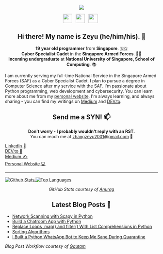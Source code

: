 <p align='center'>
  <a href="https://zeyu2001.pythonanywhere.com"><img align='center' src="https://github.com/zeyu2001/zeyu2001/blob/master/icon/gh-banner.gif" /></a>
</p>

<p align='center'>
  <a href="https://dev.to/zeyu2001"><img height="30" src="https://github.com/zeyu2001/zeyu2001/blob/master/icon/dev.png"></a>&nbsp;&nbsp;
  <a href="https://medium.com/@zhangzeyu2001"><img height="30" src="https://github.com/zeyu2001/zeyu2001/blob/master/icon/medium.png"></a>&nbsp;&nbsp;
  <a href="https://www.linkedin.com/in/zhang-zeyu-48204a164/"><img height="30" src="https://github.com/zeyu2001/zeyu2001/blob/master/icon/linkedin.png?raw=true"></a>&nbsp;&nbsp;
</p>

<h2 align='center'> Hi there! My name is Zeyu (he/him/his). 👋 </h2>

<p align='center'>
  <b>19 year old programmer</b> from <b>Singapore</b>. 🇸🇬 </br>
  <b>Cyber Specialist Cadet</b> in the <b>Singapore Armed Forces</b>. 👨‍💻 </br>
  <b>Incoming undergraduate</b> at <b>National University of Singapore, School of Computing</b>. 📚 </br>
</p>

I am currently serving my full-time National Service in the Singapore Armed Forces (SAF) as a Cyber Specialist Cadet. I plan to pursue a degree in Computer Science after my service with the SAF. I'm passionate about Python programming, web development and cybersecurity. You can learn more about me from my [personal website](https://zeyu2001.pythonanywhere.com). I'm always learning, and always sharing - you can find my writings on [Medium](https://medium.com/@zhangzeyu2001) and [DEV.to](https://dev.to/zeyu2001). 

<h2 align='center'> Send me a SYN! 📫 </h2>

<p align='center'>
  <b>Don't worry - I probably wouldn't reply with an RST.</b></br>
  You can reach me at <a href="mailto:zhangzeyu2001@gmail.com">zhangzeyu2001@gmail.com</a> 💌 
</p>

<a href="https://www.linkedin.com/in/zhang-zeyu-48204a164/"> LinkedIn 💼 </a></br>
<a href="https://dev.to/zeyu2001"> DEV.to 💬 </a></br>
<a href="https://medium.com/@zhangzeyu2001"> Medium ✍️ </a></br>
<a href="https://zeyu2001.pythonanywhere.com"> Personal Website 💻 </a>

  ---

<a href="https://github.com/anuraghazra/github-readme-stats">
  <img align="center" src="https://github-readme-stats.vercel.app/api?username=zeyu2001&show_icons=true&count_private=true" alt="Github Stats" />
</a>
<a href="https://github.com/anuraghazra/github-readme-stats">
  <img align="center" src="https://github-readme-stats.vercel.app/api/top-langs/?username=zeyu2001&layout=compact" alt="Top Languages" />
</a>

<p align='center'>
  <i>GitHub Stats courtesy of <a href="https://github.com/anuraghazra/github-readme-stats">Anurag</a></i>
</p>

<h2 align='center'> Latest Blog Posts 📕 </h2>

<!-- BLOG-POST-LIST:START -->
- [Network Scanning with Scapy in Python](https://medium.com/python-in-plain-english/network-scanning-with-scapy-in-python-708ed176e63?source=rss-5432bd11c5a7------2)
- [Build a Chatroom App with Python](https://medium.com/python-in-plain-english/build-a-chatroom-app-with-python-458fc435025a?source=rss-5432bd11c5a7------2)
- [Replace Loops, map() and filter() With List Comprehensions in Python](https://medium.com/python-in-plain-english/replace-loops-map-and-filter-with-list-comprehensions-in-python-f115e0eecbb9?source=rss-5432bd11c5a7------2)
- [Sorting Algorithms](https://medium.com/python-in-plain-english/sorting-algorithms-6c05e445d0bd?source=rss-5432bd11c5a7------2)
- [I Built a Python WhatsApp Bot to Keep Me Sane During Quarantine](https://medium.com/python-in-plain-english/i-built-a-python-whatsapp-bot-to-keep-me-sane-during-quarantine-f2f97a092a3b?source=rss-5432bd11c5a7------2)
<!-- BLOG-POST-LIST:END -->

<p align='left'>
  <i>Blog Post Workflow courtesy of <a href="https://github.com/gautamkrishnar/blog-post-workflow">Gautam</a></i>
</p>
